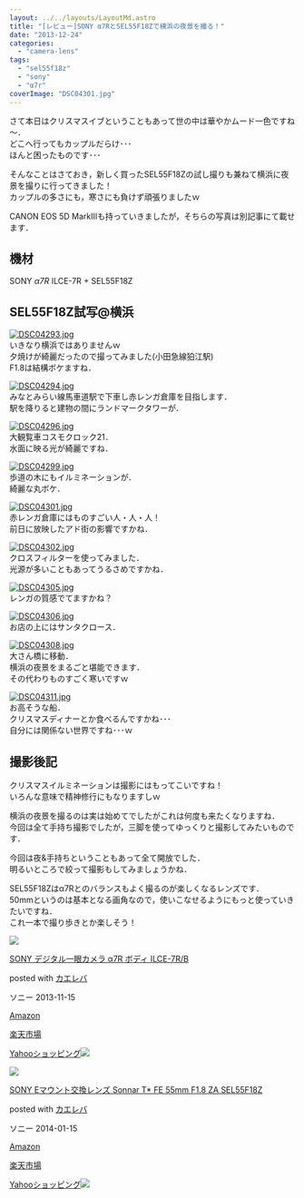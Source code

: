 ```yaml
---
layout: ../../layouts/LayoutMd.astro
title: "[レビュー]SONY α7RとSEL55F18Zで横浜の夜景を撮る！"
date: "2013-12-24"
categories: 
  - "camera-lens"
tags: 
  - "sel55f18z"
  - "sony"
  - "α7r"
coverImage: "DSC04301.jpg"
---
```


さて本日はクリスマスイブということもあって世の中は華やかムード一色ですね～．  
どこへ行ってもカップルだらけ･･･  
ほんと困ったものです･･･

そんなことはさておき，新しく買ったSEL55F18Zの試し撮りも兼ねて横浜に夜景を撮りに行ってきました！  
カップルの多さにも，寒さにも負けず頑張りましたｗ

CANON EOS 5D MarkⅢも持っていきましたが，そちらの写真は別記事にて載せます．

## 機材

SONY _α7R_ ILCE-7R + SEL55F18Z

## SEL55F18Z試写@横浜

[![DSC04293.jpg](/wp/images/11507039054_a25a7ee494_b.jpg)](http://www.flickr.com/photos/67522130@N08/11507039054/ "DSC04293.jpg")  
いきなり横浜ではありませんｗ  
夕焼けが綺麗だったので撮ってみました(小田急線狛江駅)  
F1.8は結構ボケますね．

[![DSC04294.jpg](/wp/images/11507042824_a4f5ef016c_b.jpg)](http://www.flickr.com/photos/67522130@N08/11507042824/ "DSC04294.jpg")  
みなとみらい線馬車道駅で下車し赤レンガ倉庫を目指します．  
駅を降りると建物の間にランドマークタワーが．

[![DSC04296.jpg](/wp/images/11507047184_e7eb3c4591_b.jpg)](http://www.flickr.com/photos/67522130@N08/11507047184/ "DSC04296.jpg")  
大観覧車コスモクロック21．  
水面に映る光が綺麗ですね．

[![DSC04299.jpg](/wp/images/11507050584_7e8d0530b4_b.jpg)](http://www.flickr.com/photos/67522130@N08/11507050584/ "DSC04299.jpg")  
歩道の木にもイルミネーションが．  
綺麗な丸ボケ．

[![DSC04301.jpg](/wp/images/11507031025_6f450ef9ef_b.jpg)](http://www.flickr.com/photos/67522130@N08/11507031025/ "DSC04301.jpg")  
赤レンガ倉庫にはものすごい人・人・人！  
前日に放映したアド街の影響ですかね．

[![DSC04302.jpg](/wp/images/11507120403_6647af33f2_b.jpg)](http://www.flickr.com/photos/67522130@N08/11507120403/ "DSC04302.jpg")  
クロスフィルターを使ってみました．  
光源が多いこともあってうるさめですかね．

[![DSC04305.jpg](/wp/images/11507038475_a2b9c581aa_b.jpg)](http://www.flickr.com/photos/67522130@N08/11507038475/ "DSC04305.jpg")  
レンガの質感でてますかね？

[![DSC04306.jpg](/wp/images/11507102006_ae52f158db_b.jpg)](http://www.flickr.com/photos/67522130@N08/11507102006/ "DSC04306.jpg")  
お店の上にはサンタクロース．

[![DSC04308.jpg](/wp/images/11507104996_eafd7ab50d_b.jpg)](http://www.flickr.com/photos/67522130@N08/11507104996/ "DSC04308.jpg")  
大さん橋に移動．  
横浜の夜景をまるごと堪能できます．  
その代わりものすごく寒いですｗ

[![DSC04311.jpg](/wp/images/11507112386_c528e29470_b.jpg)](http://www.flickr.com/photos/67522130@N08/11507112386/ "DSC04311.jpg")  
お高そうな船．  
クリスマスディナーとか食べるんですかね･･･  
自分には関係ない世界ですね･･･ｗ

## 撮影後記

クリスマスイルミネーションは撮影にはもってこいですね！  
いろんな意味で精神修行にもなりますしｗ

横浜の夜景を撮るのは実は始めてでしたがこれは何度も来たくなりますね．  
今回は全て手持ち撮影でしたが，三脚を使ってゆっくりと撮影してみたいものです．

今回は夜&手持ちということもあって全て開放でした．  
明るいところで絞って撮影もしてみましょうかね．

SEL55F18Zはα7Rとのバランスもよく撮るのが楽しくなるレンズです．  
50mmというのは基本となる画角なので，使いこなせるようにもっと使っていきたいですね．  
これ一本で撮り歩きとか楽しそう！

[![](/wp/images/41O6g3zCUsL._SL160_.jpg)](https://www.amazon.co.jp/exec/obidos/ASIN/B00FXKLN58/mizuka123-22/ref=nosim/)

[SONY デジタル一眼カメラ α7R ボディ ILCE-7R/B](https://www.amazon.co.jp/exec/obidos/ASIN/B00FXKLN58/mizuka123-22/ref=nosim/)

posted with [カエレバ](http://kaereba.com)

ソニー 2013-11-15

[Amazon](http://www.amazon.co.jp/gp/search?keywords=ILCE-7R%2FB&__mk_ja_JP=%83J%83%5E%83J%83i&tag=mizuka123-22 "アマゾン")

[楽天市場](http://hb.afl.rakuten.co.jp/hgc/032b53ee.4b34c5ee.0f4a541e.f440145e/?pc=http%3A%2F%2Fsearch.rakuten.co.jp%2Fsearch%2Fmall%2FILCE-7R%252FB%2F-%2Ff.1-p.1-s.1-sf.0-st.A-v.2%3Fx%3D0%26scid%3Daf_ich_link_urltxt%26m%3Dhttp%3A%2F%2Fm.rakuten.co.jp%2F "楽天市場")

[Yahooショッピング![](//ad.jp.ap.valuecommerce.com/servlet/gifbanner?sid=3066752&pid=881990642)](//ck.jp.ap.valuecommerce.com/servlet/referral?sid=3066752&pid=881990642&vc_url=http%3A%2F%2Fshopping.search.yahoo.co.jp%2Fsearch%3FuIv%3Don%26ei%3DUTF-8%26tab_ex%3Dcommerce%26slider%3D0%26va%3DILCE-7R%252FB "Yahooショッピング")

[![](/wp/images/31yMf%2BGxXVL._SL160_.jpg)](https://www.amazon.co.jp/exec/obidos/ASIN/B00FYOF61K/mizuka123-22/ref=nosim/)

[SONY Eマウント交換レンズ Sonnar T\* FE 55mm F1.8 ZA SEL55F18Z](https://www.amazon.co.jp/exec/obidos/ASIN/B00FYOF61K/mizuka123-22/ref=nosim/)

posted with [カエレバ](http://kaereba.com)

ソニー 2014-01-15

[Amazon](http://www.amazon.co.jp/gp/search?keywords=F1.8%20SEL55F18Z&__mk_ja_JP=%83J%83%5E%83J%83i&tag=mizuka123-22 "アマゾン")

[楽天市場](http://hb.afl.rakuten.co.jp/hgc/032b53ee.4b34c5ee.0f4a541e.f440145e/?pc=http%3A%2F%2Fsearch.rakuten.co.jp%2Fsearch%2Fmall%2FF1.8%2520SEL55F18Z%2F-%2Ff.1-p.1-s.1-sf.0-st.A-v.2%3Fx%3D0%26scid%3Daf_ich_link_urltxt%26m%3Dhttp%3A%2F%2Fm.rakuten.co.jp%2F "楽天市場")

[Yahooショッピング![](//ad.jp.ap.valuecommerce.com/servlet/gifbanner?sid=3066752&pid=881990642)](//ck.jp.ap.valuecommerce.com/servlet/referral?sid=3066752&pid=881990642&vc_url=http%3A%2F%2Fshopping.search.yahoo.co.jp%2Fsearch%3FuIv%3Don%26ei%3DUTF-8%26tab_ex%3Dcommerce%26slider%3D0%26va%3DF1.8%2520SEL55F18Z "Yahooショッピング")
